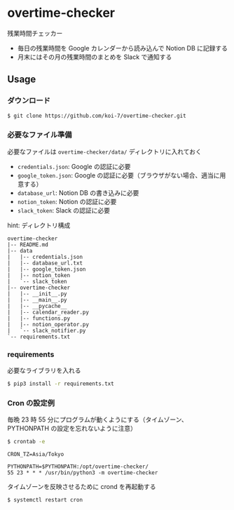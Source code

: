 # overtime-checker

残業時間チェッカー

- 毎日の残業時間を Google カレンダーから読み込んで Notion DB に記録する
- 月末にはその月の残業時間のまとめを Slack で通知する

## Usage

### ダウンロード

``` bash
$ git clone https://github.com/koi-7/overtime-checker.git
```

### 必要なファイル準備

必要なファイルは `overtime-checker/data/` ディレクトリに入れておく

- `credentials.json`: Google の認証に必要
- `google_token.json`: Google の認証に必要（ブラウザがない場合、適当に用意する）
- `database_url`: Notion DB の書き込みに必要
- `notion_token`: Notion の認証に必要
- `slack_token`: Slack の認証に必要

hint: ディレクトリ構成

```
overtime-checker
|-- README.md
|-- data
|   |-- credentials.json
|   |-- database_url.txt
|   |-- google_token.json
|   |-- notion_token
|   `-- slack_token
|-- overtime-checker
|   |-- __init__.py
|   |-- __main__.py
|   |-- __pycache__
|   |-- calendar_reader.py
|   |-- functions.py
|   |-- notion_operator.py
|   `-- slack_notifier.py
`-- requirements.txt
```

### requirements

必要なライブラリを入れる

``` bash
$ pip3 install -r requirements.txt
```

### Cron の設定例

毎晩 23 時 55 分にプログラムが動くようにする（タイムゾーン、PYTHONPATH の設定を忘れないように注意）

``` bash
$ crontab -e
```

```
CRON_TZ=Asia/Tokyo

PYTHONPATH=$PYTHONPATH:/opt/overtime-checker/
55 23 * * * /usr/bin/python3 -m overtime-checker
```

タイムゾーンを反映させるために crond を再起動する

``` bash
$ systemctl restart cron
```
